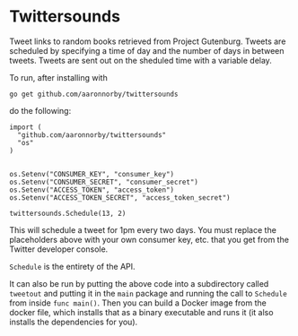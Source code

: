 # Twittersounds

Tweet links to random books retrieved from Project Gutenburg. Tweets are scheduled
by specifying a time of day and the number of days in between tweets. Tweets are
sent out on the sheduled time with a variable delay.

To run, after installing with

```
go get github.com/aaronnorby/twittersounds
```
do the following:

```
import (
  "github.com/aaronnorby/twittersounds"
  "os"
)


os.Setenv("CONSUMER_KEY", "consumer_key")
os.Setenv("CONSUMER_SECRET", "consumer_secret")
os.Setenv("ACCESS_TOKEN", "access_token")
os.Setenv("ACCESS_TOKEN_SECRET", "access_token_secret")

twittersounds.Schedule(13, 2)
```
This will schedule a tweet for 1pm every two days. You must replace the
placeholders above with your own consumer key, etc. that you get from the Twitter
developer console.

`Schedule` is the entirety of the API.

It can also be run by putting the above code into a subdirectory called `tweetout`
and putting it in the `main` package and running the call to `Schedule` from inside
`func main()`. Then you can build a Docker image from the docker file, which
installs that as a binary executable and runs it (it also installs the dependencies
for you).
